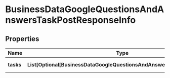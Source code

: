 # BusinessDataGoogleQuestionsAndAnswersTaskPostResponseInfo


## Properties

| Name | Type | Description | Notes |
|------------ | ------------- | ------------- | -------------|
**tasks** | **List[Optional[BusinessDataGoogleQuestionsAndAnswersTaskPostTaskInfo]]** | array of tasks |[optional]|